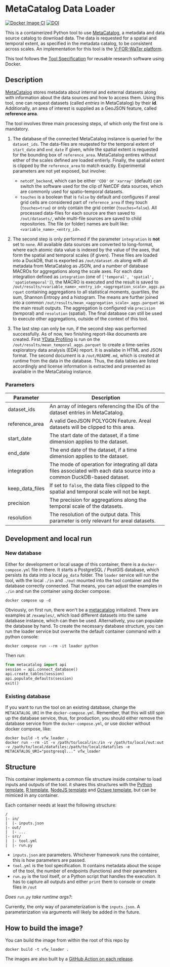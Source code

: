 # MetaCatalog Data Loader

[![Docker Image CI](https://github.com/VForWaTer/tool_vforwater_loader/actions/workflows/docker-image.yml/badge.svg)](https://github.com/VForWaTer/tool_vforwater_loader/actions/workflows/docker-image.yml)
[![DOI](https://zenodo.org/badge/743434463.svg)](https://zenodo.org/doi/10.5281/zenodo.10513947)

This is a containerized Python tool to use [MetaCatalog](https://github.com/vforwater/metacatalog), a metadata and data source
catalog to download data. The data is requested for a spatial and temporal extent, as specified in the metadata catalog, to be
consistent across scales. An implementation for this tool is the [V-FOR-WaTer platform](https://portal.vforwater.de).

This tool follows the [Tool Specification](https://vforwater.github.io/tool-specs/) for reusable research software using Docker.

## Description

[MetaCatalog](https://github.com/vforwater/metacatalog) stores metadata about internal and external datasets along with
information about the data sources and how to access them. Using this tool, one can request datasets (called *entries* in MetaCatalog) by their **id**. Additionally, an area of interest is supplied as a GeoJSON feature, called **reference area**.

The tool involves three main processing steps, of which only the first one is mandatory.

1. The database of the connected MetaCatalog instance is queried for the `dataset_ids`. The data-files are reuqested for 
the temporal extent of `start_date` and `end_date` if given, while the spatial extent is requested for the bounding box
of `reference_area`. MetaCatalog entires without either of the scales defined are loaded entierly.
Finally, the spatial extent is clipped by the `reference_area` to match exactly. Experimental parameters are not yet 
exposed, but involve:
    - `netcdf_backend`, which can be either `'CDO'` or `'xarray'` (default) can switch the software used for the clip
    of NetCDF data sources, which are commonly used for spatio-temporal datasets.
    - `touches` is a boolean that is `false` by default and configures if areal grid cells are considered part of 
    `reference_area` if they touch (`touches=true`) or only contain the grid center (`touches=false`).
All processed data-files for each source are then saved to `/out/datasets/`, while multi-file sources are saved to
child repositories. The file (or folder) names are built like: `<variable_name>_<entry_id>`.

2. The second step is only performed if the parameter `integration` is **not** set to `none`.
All available data sources are converted to long-format, where each atomic data value is indexed by the value of the
axes, that form the spatial and temporal scales (if given). These files are loaded into a DuckDB, that is exported as
`/out/dataset.db` along with all metadata from MetaCatalog as JSON, and a number of database MACROs for aggregations
along the scale axes. 
For each data integration defined as `integration` (one of `['temporal', 'spatial', 'spatiotemporal']`), the MACRO is
executed and the result is saved to `/out/results/<variable_name>_<entry_id>_<aggregation_scale>_aggs.parquet` containing
aggregations to all statistical moments, quartiles, the sum, Shannon Entropy and a histogram.
The means are further joined into a common `/out/results/mean_<aggregation_scale>_aggs.parquet` as the main result 
outputs. The aggregation is configured via `precision` (temporal) and `resolution` (spatial). The final database
can still be used to execute other aggregations, outside of the context of this tool.

3. The last step can only be run, if the second step was performed successfully. As of now, two finishing report-like
documents are created. First [YData Profiling](https://docs.profiling.ydata.ai/latest/) is run on the 
`/out/results/mean_temporal_aggs.parquet` to create a time-series exploratory data analysis (EDA) report. It is 
availabe in HTML and JSON format.
The second document is a `/out/README.md`, which is created at runtime from the data in the database. Thus, the data 
tables are listed accordingly and license information is extracted and presented as available in the MetaCatalog instance.

### Parameters

| Parameter | Description |
| --- | --- |
| dataset_ids | An array of integers referencing the IDs of the dataset entries in MetaCatalog. |
| reference_area | A valid GeoJSON POLYGON Feature. Areal datasets will be clipped to this area. |
| start_date | The start date of the dataset, if a time dimension applies to the dataset. |
| end_date | The end date of the dataset, if a time dimension applies to the dataset. |
| integration | The mode of operation for integrating all data files associated with each data source into a common DuckDB-based dataset. |
| keep_data_files | If set to `false`, the data files clipped to the spatial and temporal scale will not be kept. |
| precision | The precision for aggregations along the temporal scale of the datasets. |
| resolution | The resolution of the output data. This parameter is only relevant for areal datasets. |


## Development and local run

### New database

Either for development or local usage of this container, there is a `docker-compose.yml` file in there.
It starts a PostgreSQL  / PostGIS database, which persists its data into a local `pg_data` folder.
The `loader` service will run the tool, with the local `./in` and `./out` mounted into the tool container and
the database correctly connected.
That means, you can adjust the examples in `./in` and run the container using docker compose:

```
docker compose up -d
```

Obviously, on first run, there won't be a [metacatalog](https://github.com/vforwater/metacatalog) initialized. 
There are examples at `/examples/`, which load different datasets into the same database instance, which can then
be used.
Alternatively, you can populate the database by hand. To create the necessary database structure, you can run the 
loader service but overwrite the default container command with a python console:

```
docker compose run --rm -it loader python
```

Then run:

```python
from metacatalog import api
session = api.connect_database()
api.create_tables(session)
api.populate_defaults(session)
exit()
```

### Existing database

If you want to run the tool on an existing database, change the `METACATALOG_URI` in the `docker-compose.yml`.
Remember, that this will still spin up the database service, thus, for production, you should either remove
the database service from the `docker-compose.yml`, or use docker without docker compose, like:

```
docker build -t vfw_loader .
docker run --rm -it -v /path/to/local/in:/in -v /path/to/local/out:out -v /path/to/local/datafiles:/path/to/local/datafiles -e METACATALOG_URI="postgresql..." vfw_loader 
```

## Structure

This container implements a common file structure inside container to load inputs and outputs of the 
tool. it shares this structures with the [Python template](https://github.com/vforwater/tool_template_python), 
[R template](https://github.com/vforwater/tool_template_r),
[NodeJS template](https://github.com/vforwater/tool_template_node) and [Octave template](https://github.com/vforwater/tool_template_octave), 
but can be mimiced in any container.

Each container needs at least the following structure:

```
/
|- in/
|  |- inputs.json
|- out/
|  |- ...
|- src/
|  |- tool.yml
|  |- run.py
```

* `inputs.json` are parameters. Whichever framework runs the container, this is how parameters are passed.
* `tool.yml` is the tool specification. It contains metadata about the scope of the tool, the number of endpoints (functions) and their parameters
* `run.py` is the tool itself, or a Python script that handles the execution. It has to capture all outputs and either `print` them to console or create files in `/out`

*Does `run.py` take runtime args?*:

Currently, the only way of parameterization is the `inputs.json`. A parameterization via arguments will likely be added in the future.


## How to build the image?

You can build the image from within the root of this repo by
```
docker build -t vfw_loader .
```

The images are also built by a [GitHub Action on each release](https://github.com/VForWaTer/tool_vforwater_loader/pkgs/container/tbr_vforwater_loader).

